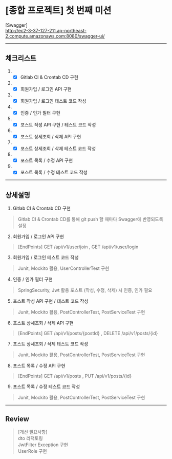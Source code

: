 # [종합 프로젝트] 첫 번째 미션


[Swagger]<br>
http://ec2-3-37-127-211.ap-northeast-2.compute.amazonaws.com:8080/swagger-ui/

---
## 체크리스트
1. -[x] Gitlab CI & Crontab CD 구현
2. -[x] 회원가입 / 로그인 API 구현
3. -[x] 회원가입 / 로그인 테스트 코드 작성
4. -[x] 인증 / 인가 필터 구현
5. -[x] 포스트 작성 API 구현 / 테스트 코드 작성
6. -[x] 포스트 상세조회 / 삭제 API 구현
7. -[x] 포스트 상세조회 / 삭제 테스트 코드 작성
8. -[x] 포스트 목록 / 수정 API 구현
9. -[x] 포스트 목록 / 수정 테스트 코드 작성
---
## 상세설명
1. Gitlab CI & Crontab CD 구현
> Gitlab CI & Crontab CD를 통해 git push 할 때마다 Swagger에 반영되도록 설정
2. 회원가입 / 로그인 API 구현
> [EndPoints] GET /api/v1/user/join , GET /api/v1/user/login<br>
3. 회원가입 / 로그인 테스트 코드 작성
>  Junit, Mockito 활용, UserControllerTest 구현
4. 인증 / 인가 필터 구현
> SpringSecurity, Jwt 활용 포스트 (작성, 수정, 삭제) 시 인증, 인가 필요
5. 포스트 작성 API 구현 / 테스트 코드 작성
> Junit, Mockito 활용, PostControllerTest, PostServiceTest 구현
6. 포스트 상세조회 / 삭제 API 구현
>[EndPoints] GET /api/v1/posts/{postId} , DELETE /api/v1/posts/{id}<br>
7. 포스트 상세조회 / 삭제 테스트 코드 작성
> Junit, Mockito 활용, PostControllerTest, PostServiceTest 구현
8. 포스트 목록 / 수정 API 구현
>[EndPoints] GET /api/v1/posts , PUT /api/v1/posts/{id}<br>
9. 포스트 목록 / 수정 테스트 코드 작성
> Junit, Mockito 활용, PostControllerTest, PostServiceTest 구현
---
## Review
> [개선 필요사항]<br>
> dto 리팩토링<br>
> JwtFilter Exception 구현 <br>
> UserRole 구현





